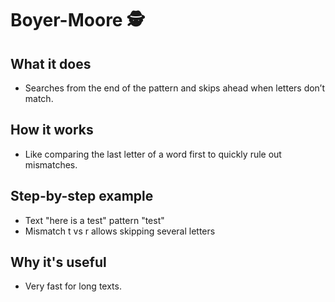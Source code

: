 # Boyer-Moore 🕵️

## What it does
- Searches from the end of the pattern and skips ahead when letters don’t match.

## How it works
- Like comparing the last letter of a word first to quickly rule out mismatches.

## Step-by-step example
- Text "here is a test" pattern "test"
- Mismatch t vs r allows skipping several letters

## Why it's useful
- Very fast for long texts.
